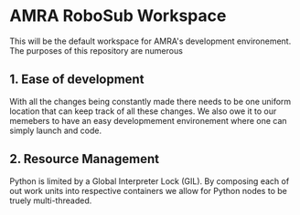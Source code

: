 # AMRA RoboSub Workspace
This will be the default workspace for AMRA's development environement.
The purposes of this repository are numerous

## 1. Ease of development
With all the changes being constantly made there needs to be one uniform location that can keep track of all these changes. We also owe it to our memebers to have an easy developmement environement where one can simply launch and code.

## 2. Resource Management
Python is limited by a Global Interpreter Lock (GIL). By composing each of out work units into respective containers we allow for Python nodes to be truely multi-threaded.
